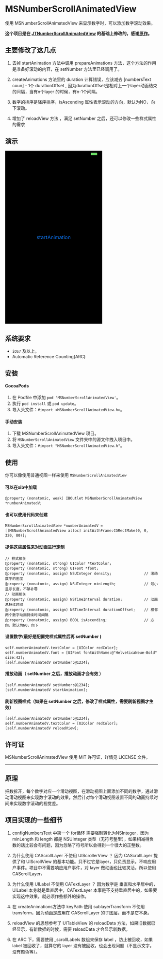 # MSNumberScrollAnimatedView

使用 MSNumberScrollAnimatedView 来显示数字时，可以添加数字滚动效果。

**这个项目是在 [JTNumberScrollAnimatedView](https://github.com/jonathantribouharet/JTNumberScrollAnimatedView) 的基础上修改的，感谢[原作](https://github.com/jonathantribouharet)。**

## 主要修改了这几点
1. 去掉 startAnimation 方法中调用 prepareAnimations 方法，这个方法的作用是准备好滚动的内容，在 setNumber 方法里已经调用了。

2. createAnimations 方法里的 duration 计算错误，应该减去 [numbersText coun] - 1个 durationOffset , 因为durationOffset是相对上一个layer动画结束的间隔，当有n个layer 的时候，有n-1个间隔。

3. 数字的排序是降序排序，isAscending 属性表示滚动的方向，默认为NO，向下滚动。

4. 增加了 reloadView 方法 ，满足 setNumber 之后，还可以修改一些样式属性的需求 

## 演示

![screen](./screen/screen.gif)

## 系统要求

* `iOS7` 及以上。
* Automatic Reference Counting(ARC)

## 安装

#### CocoaPods
1. 在 Podfile 中添加 `pod 'MSNumberScrollAnimatedView'`。
2. 执行 `pod install` 或 `pod update`。
3. 导入头文件：`#import <MSNumberScrollAnimatedView.h>`。

#### 手动安装
1. 下载 MSNumberScrollAnimatedView 项目。
2. 将 `MSNumberScrollAnimatedView` 文件夹中的源文件拽入项目中。
3. 导入头文件：`#import "MSNumberScrollAnimatedView.h"`。

## 使用

你可以像使用普通视图一样来使用 `MSNumberScrollAnimatedView`

#### 可以在xib中加载

```object-c	
@property (nonatomic, weak) IBOutlet MSNumberScrollAnimatedView *numberAnimatedV;
```

#### 也可以使用代码来创建

```object-c	
MSNumberScrollAnimatedView *numberAnimatedV = [[MSNumberScrollAnimatedView alloc] initWithFrame:CGRectMake(0, 0, 320, 80)];
```

#### 提供这些属性来对动画进行定制

```object-c
// 样式相关
@property (nonatomic, strong) UIColor *textColor;
@property (nonatomic, strong) UIFont *font;
@property (nonatomic, assign) NSUInteger density;               // 滚动数字的密度
@property (nonatomic, assign) NSUInteger minLength;             // 最小显示长度，不够补零
// 动画相关
@property (nonatomic, assign) NSTimeInterval duration;          // 动画总持续时间
@property (nonatomic, assign) NSTimeInterval durationOffset;    // 相邻两个数字动画持续时间间隔
@property (nonatomic, assign) BOOL isAscending;                 // 方向，默认为NO，向下
```

#### 设置数字(最好是配置完样式属性后再 setNumber )

```object-c
self.numberAnimatedV.textColor = [UIColor redColor];
self.numberAnimatedV.font = [UIFont fontWithName:@"HelveticaNeue-Bold" size:42];
[self.numberAnimatedV setNumber:@1234];
```

#### 播放动画（ setNumber 之后，播放动画才会有效 ）

```object-c
[self.numberAnimatedV setNumber:@1234];
[self.numberAnimatedV startAnimation];
```

#### 刷新视图样式（如果在 setNumber 之后，修改了样式属性，需要刷新视图才生效）

```object-c
[self.numberAnimatedV setNumber:@1234];
self.numberAnimatedV.textColor = [UIColor redColor];
[self.numberAnimatedV reloadView];
```

## 许可证

MSNumberScrollAnimatedView 使用 MIT 许可证，详情见 LICENSE 文件。

***

## 原理
把数拆开，每个数字对应一个滑动视图，在滑动视图上面添加不同的数字，通过滑动滑动视图来实现数字滚动的效果，然后针对每个滑动视图设置不同的动画持续时间来实现数字滚动的视觉差。

## 项目实现的一些细节
1. configNumbersText 中第一个 for循环 需要强制转化为NSInteger，因为 minLength 和 length 都是 NSUInteger 类型（无符号整型），如果相减得负数的话比较会有问题，因为忽略了符号所以会得到一个很大的正整数。

2. 为什么使用 CAScrollLayer 不使用 UIScrollerView ？
因为 CAScrollLayer 提供了和 UIScrollView 的基本功能。只不过它是layer，只负责显示，不响应用户事件。项目中不需要响应用户事件，对 layer 做动画也比较灵活，所以使用 CAScrollLayer。

3. 为什么使用 UILabel 不使用 CATextLayer ？
因为数字是 垂直和水平居中的，UILabel 本身就是垂直居中，CATextLayer 本事是不支持垂直居中的，如果要实现这中效果，就必须作些额外的操作。

4. 在 createAnimations方法中 keyPath 使用 sublayerTransform 不使用 transform，因为动画是应用在 CAScrollLayer 的子图层，而不是它本身。

5. reloadView 的思想参考了 UITableView 的 reloadData 方法，如果旧数据已经显示，有新数据的时候，需要 reloadData 才会显示新数据。 

6. 在 ARC 下，需要使用 _scrollLabels 数组来保存 label ，防止被回收，如果 label 被回收了，就算它的 layer 没有被回收，也会出现问题（不显示文字，没有颜色等）。 